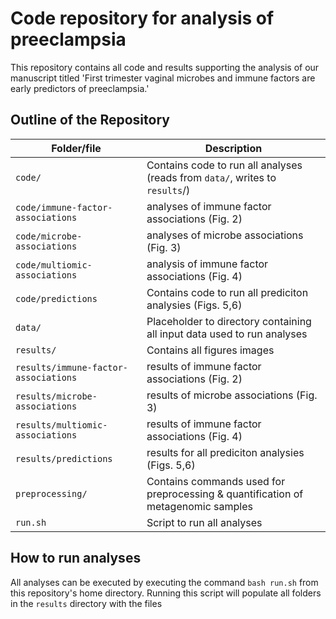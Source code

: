 # Code repository for analysis of preeclampsia
This repository contains all code and results supporting the analysis of our manuscript titled 'First trimester vaginal microbes and immune factors are early predictors of preeclampsia.' 

Outline of the Repository
------------------
| Folder/file | Description |
|--|--|
| `code/` | Contains code to run all analyses (reads from `data/`, writes to `results`/) |
| `code/immune-factor-associations` | analyses of immune factor associations (Fig. 2) |
| `code/microbe-associations` | analyses of microbe associations (Fig. 3) |
| `code/multiomic-associations` | analysis of immune factor associations (Fig. 4)|
| `code/predictions` | Contains code to run all prediciton analysies (Figs. 5,6)|
| `data/` | Placeholder to directory containing all input data used to run analyses |
| `results/` | Contains all figures images |
| `results/immune-factor-associations` | results of immune factor associations (Fig. 2) |
| `results/microbe-associations` | results of microbe associations (Fig. 3) |
| `results/multiomic-associations` | results of immune factor associations (Fig. 4)|
| `results/predictions` | results for all prediciton analysies (Figs. 5,6)|
| `preprocessing/` | Contains commands used for preprocessing & quantification of metagenomic samples |
| `run.sh` | Script to run all analyses |

How to run analyses
------------------
All analyses can be executed by executing the command `bash run.sh` from this repository's home directory. Running this script will populate all folders in the `results` directory with the files
